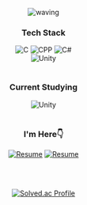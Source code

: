 <div align="center">
    
![waving](https://capsule-render.vercel.app/api?type=waving&height=200&text=JunYoung&fontSize=40&fontAlign=88&fontAlignY=40&desc=@wnsdud3095&descAlign=91&color=gradient)


### Tech Stack

<img alt="C" src ="https://img.shields.io/badge/C-2699E6.svg?&style=for-the-badge&logo=c&logoColor=white"/>
<img alt="CPP" src ="https://img.shields.io/badge/C%2B%2B-1A66CC.svg?&style=for-the-badge&logo=c%2B%2B&&logoColor=white"/>
<img alt="C#" src ="https://img.shields.io/badge/C%23-39477F.svg?&style=for-the-badge&logo=Csharp&logoColor=white"/>
    
<br>

<img alt="Unity" src ="https://img.shields.io/badge/Unity-0E1128.svg?&style=for-the-badge&logo=Unity&logoColor=white"/>

<br>
</br>

### Current Studying

<img alt="Unity" src ="https://img.shields.io/badge/Unity-0E1128.svg?&style=for-the-badge&logo=Unity&logoColor=white"/>

<br>
</br>

### I'm Here👇

<a href=""><img alt="Resume" src ="https://img.shields.io/badge/Resume-000000.svg?&style=for-the-badge&logo=Notion&logoColor=white"/></a>
[![Resume](https://img.shields.io/badge/Resume-4285F4?style=for-the-badge&logo=googledrive&logoColor=white)]()

<br>
</br>

[![Solved.ac Profile](http://mazassumnida.wtf/api/v2/generate_badge?boj=wnsdud3095)](https://solved.ac/wnsdud3095/)
